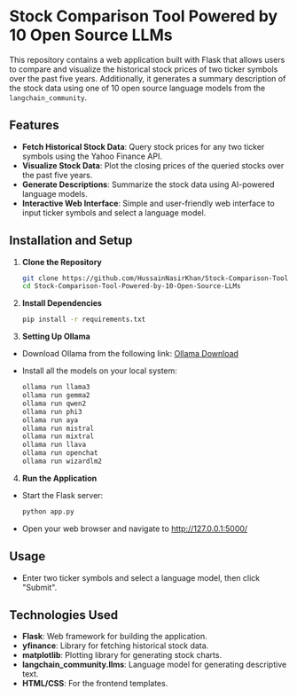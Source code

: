 # Stock Comparison Tool Powered by 10 Open Source LLMs

This repository contains a web application built with Flask that allows users to compare and visualize the historical stock prices of two ticker symbols over the past five years. Additionally, it generates a summary description of the stock data using one of 10 open source language models from the `langchain_community`.

## Features

- **Fetch Historical Stock Data**: Query stock prices for any two ticker symbols using the Yahoo Finance API.
- **Visualize Stock Data**: Plot the closing prices of the queried stocks over the past five years.
- **Generate Descriptions**: Summarize the stock data using AI-powered language models.
- **Interactive Web Interface**: Simple and user-friendly web interface to input ticker symbols and select a language model.

## Installation and Setup

1. **Clone the Repository**
   ```bash
   git clone https://github.com/HussainNasirKhan/Stock-Comparison-Tool-Powered-by-10-Open-Source-LLMs
   cd Stock-Comparison-Tool-Powered-by-10-Open-Source-LLMs
2. **Install Dependencies**
   ```bash
   pip install -r requirements.txt
3. **Setting Up Ollama**

- Download Ollama from the following link: [Ollama Download](https://ollama.com/)

- Install all the models on your local system:
    ```bash
    ollama run llama3
    ollama run gemma2
    ollama run qwen2
    ollama run phi3
    ollama run aya
    ollama run mistral
    ollama run mixtral
    ollama run llava
    ollama run openchat
    ollama run wizardlm2
    ```
4. **Run the Application**
- Start the Flask server:
   ```bash
   python app.py
- Open your web browser and navigate to http://127.0.0.1:5000/

## Usage
-  Enter two ticker symbols and select a language model, then click "Submit".

## Technologies Used
- **Flask**: Web framework for building the application.
- **yfinance**: Library for fetching historical stock data.
- **matplotlib**: Plotting library for generating stock charts.
- **langchain_community.llms**: Language model for generating descriptive text.
- **HTML/CSS**: For the frontend templates.
